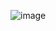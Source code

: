![image](https://github.com/StanimirSP/ApplicationOfFiniteAutomata-project/assets/169180431/069b51ae-a56e-4c81-b1a8-c0265f7924d2)
